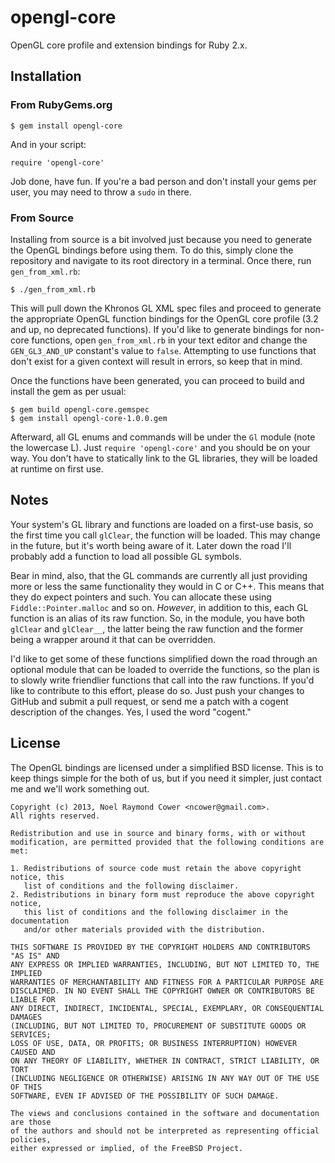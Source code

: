 opengl-core
===========

OpenGL core profile and extension bindings for Ruby 2.x.


Installation
------------

### From RubyGems.org

    $ gem install opengl-core

And in your script:

    require 'opengl-core'

Job done, have fun. If you're a bad person and don't install your gems per
user, you may need to throw a `sudo` in there.


### From Source

Installing from source is a bit involved just because you need to generate the
OpenGL bindings before using them. To do this, simply clone the repository and
navigate to its root directory in a terminal. Once there, run `gen_from_xml.rb`:

    $ ./gen_from_xml.rb

This will pull down the Khronos GL XML spec files and proceed to generate the
appropriate OpenGL function bindings for the OpenGL core profile (3.2 and up,
no deprecated functions). If you'd like to generate bindings for non-core
functions, open `gen_from_xml.rb` in your text editor and change the
`GEN_GL3_AND_UP` constant's value to `false`. Attempting to use functions that
don't exist for a given context will result in errors, so keep that in mind.

Once the functions have been generated, you can proceed to build and install
the gem as per usual:

    $ gem build opengl-core.gemspec
    $ gem install opengl-core-1.0.0.gem

Afterward, all GL enums and commands will be under the `Gl` module (note the
lowercase L). Just `require 'opengl-core'` and you should be on your way. You
don't have to statically link to the GL libraries, they will be loaded at
runtime on first use.


Notes
-----

Your system's GL library and functions are loaded on a first-use basis, so the
first time you call `glClear`, the function will be loaded. This may change in
the future, but it's worth being aware of it. Later down the road I'll probably
add a function to load all possible GL symbols.

Bear in mind, also, that the GL commands are currently all just providing more
or less the same functionality they would in C or C++. This means that they do
expect pointers and such. You can allocate these using `Fiddle::Pointer.malloc`
and so on. _However_, in addition to this, each GL function is an alias of its
raw function. So, in the module, you have both `glClear` and `glClear__`, the
latter being the raw function and the former being a wrapper around it that
can be overridden.

I'd like to get some of these functions simplified down the road through an
optional module that can be loaded to override the functions, so the plan is to
slowly write friendlier functions that call into the raw functions. If you'd
like to contribute to this effort, please do so. Just push your changes to
GitHub and submit a pull request, or send me a patch with a cogent description
of the changes. Yes, I used the word "cogent."


License
-------

The OpenGL bindings are licensed under a simplified BSD license. This is to
keep things simple for the both of us, but if you need it simpler, just contact
me and we'll work something out.

    Copyright (c) 2013, Noel Raymond Cower <ncower@gmail.com>.
    All rights reserved.

    Redistribution and use in source and binary forms, with or without
    modification, are permitted provided that the following conditions are met:

    1. Redistributions of source code must retain the above copyright notice, this
       list of conditions and the following disclaimer. 
    2. Redistributions in binary form must reproduce the above copyright notice,
       this list of conditions and the following disclaimer in the documentation
       and/or other materials provided with the distribution. 

    THIS SOFTWARE IS PROVIDED BY THE COPYRIGHT HOLDERS AND CONTRIBUTORS "AS IS" AND
    ANY EXPRESS OR IMPLIED WARRANTIES, INCLUDING, BUT NOT LIMITED TO, THE IMPLIED
    WARRANTIES OF MERCHANTABILITY AND FITNESS FOR A PARTICULAR PURPOSE ARE
    DISCLAIMED. IN NO EVENT SHALL THE COPYRIGHT OWNER OR CONTRIBUTORS BE LIABLE FOR
    ANY DIRECT, INDIRECT, INCIDENTAL, SPECIAL, EXEMPLARY, OR CONSEQUENTIAL DAMAGES
    (INCLUDING, BUT NOT LIMITED TO, PROCUREMENT OF SUBSTITUTE GOODS OR SERVICES;
    LOSS OF USE, DATA, OR PROFITS; OR BUSINESS INTERRUPTION) HOWEVER CAUSED AND
    ON ANY THEORY OF LIABILITY, WHETHER IN CONTRACT, STRICT LIABILITY, OR TORT
    (INCLUDING NEGLIGENCE OR OTHERWISE) ARISING IN ANY WAY OUT OF THE USE OF THIS
    SOFTWARE, EVEN IF ADVISED OF THE POSSIBILITY OF SUCH DAMAGE.

    The views and conclusions contained in the software and documentation are those
    of the authors and should not be interpreted as representing official policies,
    either expressed or implied, of the FreeBSD Project.
